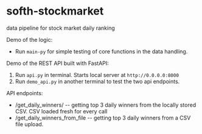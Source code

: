 # softh-stockmarket
data pipeline for stock market daily ranking

Demo of the logic:
- Run `main-py` for simple testing of core functions in the data handling. 

Demo of the REST API built with FastAPI:
1. Run `api.py` in terminal. Starts local server at `http://0.0.0.0:8000`
2. Run `demo_api.py` in another terminal to test the two api endpoints.

API endpoints:
- /get_daily_winners/ -- getting top 3 daily winners from the locally stored CSV. CSV loaded fresh for every call
- /get_daily_winners_from_file -- getting top 3 daily winners from a CSV file upload.


